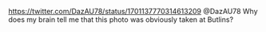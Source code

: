 https://twitter.com/DazAU78/status/1701137770314613209 @DazAU78 Why does my brain tell me that this photo was obviously taken at Butlins?